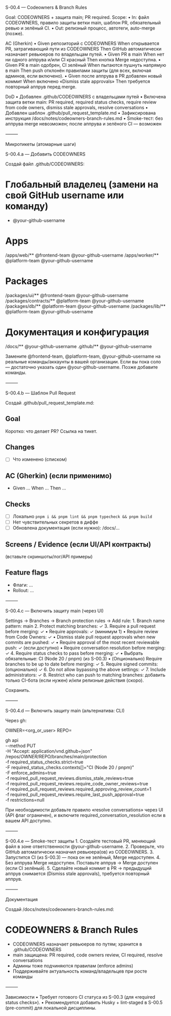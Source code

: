 S-00.4 — Codeowners & Branch Rules

Goal: CODEOWNERS + защита main; PR required.
Scope:
	•	In: файл CODEOWNERS, правило защиты ветки main, шаблон PR, обязательный ревью и зелёный CI.
	•	Out: релизный процесс, автотеги, auto-merge (позже).

AC (Gherkin)
	•	Given репозиторий с CODEOWNERS
When открывается PR, затрагивающий пути из CODEOWNERS
Then GitHub автоматически назначает ревьюеров по владельцам путей.
	•	Given PR в main
When нет ни одного аппрува и/или CI красный
Then кнопка Merge недоступна.
	•	Given PR в main одобрен, CI зелёный
When пытаются пушнуть напрямую в main
Then push отклонён правилами защиты (для всех, включая админов, если включено).
	•	Given после аппрува в PR добавлен новый коммит
When включено «Dismiss stale approvals»
Then требуется повторный аппрув перед merge.

DoD
	•	Добавлен .github/CODEOWNERS с владельцами путей
	•	Включена защита ветки main: PR required, required status checks, require review from code owners, dismiss stale approvals, resolve conversations
	•	Добавлен шаблон .github/pull_request_template.md
	•	Зафиксирована инструкция /docs/notes/codeowners-branch-rules.md
	•	Smoke-тест: без аппрува merge невозможен; после аппрува и зелёного CI — возможен

⸻

Микротикеты (атомарные шаги)

S-00.4.a — Добавить CODEOWNERS

Создай файл .github/CODEOWNERS:

# Глобальный владелец (замени на свой GitHub username или команду)
* @your-github-username

# Apps
/apps/web/**      @frontend-team    @your-github-username
/apps/worker/**   @platform-team    @your-github-username

# Packages
/packages/ui/**         @frontend-team    @your-github-username
/packages/contracts/**  @platform-team    @your-github-username
/packages/db/**         @platform-team    @your-github-username
/packages/lib/**        @platform-team    @your-github-username

# Документация и конфигурация
/docs/**                @your-github-username
.github/**              @your-github-username

Замените @frontend-team, @platform-team, @your-github-username на реальные команды/аккаунты в вашей организации.
Если вы пока соло — достаточно указать один @your-github-username. Позже добавите команды.

⸻

S-00.4.b — Шаблон Pull Request

Создай .github/pull_request_template.md:

## Goal
Коротко: что делает PR? Ссылка на тикет.

## Changes
- [ ] Что изменено (списком)

## AC (Gherkin) (если применимо)
- Given …
  When …
  Then …

## Checks
- [ ] Локально `pnpm i && pnpm lint && pnpm typecheck && pnpm build`
- [ ] Нет чувствительных секретов в диффе
- [ ] Обновлена документация (если нужно): /docs/…

## Screens / Evidence (если UI/API контракты)
(вставьте скриншоты/лог/API примеры)

## Feature flags
- Флаги: …
- Rollout: …


⸻

S-00.4.c — Включить защиту main (через UI)

Settings → Branches → Branch protection rules → Add rule:
	1.	Branch name pattern: main
	2.	Protect matching branches: ✓
	3.	Require a pull request before merging: ✓
	•	Require approvals: ✓ (минимум 1)
	•	Require review from Code Owners: ✓
	•	Dismiss stale pull request approvals when new commits are pushed: ✓
	•	Require approval of the most recent reviewable push: ✓ (если доступно)
	•	Require conversation resolution before merging: ✓
	4.	Require status checks to pass before merging: ✓
	•	Выбрать обязательные: CI (Node 20 / pnpm) (из S-00.3)
	•	(Опционально) Require branches to be up to date before merging: ✓
	5.	Require signed commits: (опционально) ✓
	6.	Do not allow bypassing the above settings: ✓
	7.	Include administrators: ✓
	8.	Restrict who can push to matching branches: добавить только CI-бота (если нужен) и/или релизные действия (скоро).

Сохранить.

⸻

S-00.4.d — Включить защиту main (альтернатива: CLI)

Через gh:

OWNER=<org_or_user>
REPO=<repo>

gh api \
  --method PUT \
  -H "Accept: application/vnd.github+json" \
  /repos/$OWNER/$REPO/branches/main/protection \
  -f required_status_checks.strict=true \
  -F required_status_checks.contexts[]="CI (Node 20 / pnpm)" \
  -F enforce_admins=true \
  -f required_pull_request_reviews.dismiss_stale_reviews=true \
  -f required_pull_request_reviews.require_code_owner_reviews=true \
  -f required_pull_request_reviews.required_approving_review_count=1 \
  -f required_pull_request_reviews.require_last_push_approval=true \
  -f restrictions=null

При необходимости добавьте правило «resolve conversations» через UI (API флаг ограничен), и включите required_conversation_resolution если в вашем API доступно.

⸻

S-00.4.e — Smoke-тест защиты
	1.	Создайте тестовый PR, меняющий файл в зоне ответственности @your-github-username.
	2.	Проверьте, что GitHub автоматически назначил ревьюера(ов) из CODEOWNERS.
	3.	Запустится CI (из S-00.3) — пока он не зелёный, Merge недоступен.
	4.	Без аппрува Merge недоступен. Поставьте аппрув → Merge доступен (если CI зелёный).
	5.	Сделайте новый коммит в PR → предыдущий аппрув снимается (Dismiss stale approvals), требуется повторный аппрув.

⸻

Документация

Создай /docs/notes/codeowners-branch-rules.md:

# CODEOWNERS & Branch Rules
- CODEOWNERS назначает ревьюеров по путям; хранится в .github/CODEOWNERS
- main защищена: PR required, code owners review, CI required, resolve conversations
- Админы тоже подчиняются правилам (enforce admins)
- Поддерживайте актуальность команд/владельцев при росте команды


⸻

Зависимости
	•	Требует готового CI статуса из S-00.3 (для «required status checks»).
	•	Рекомендуется добавить Husky + lint-staged в S-00.5 (pre-commit) для локальной дисциплины.
